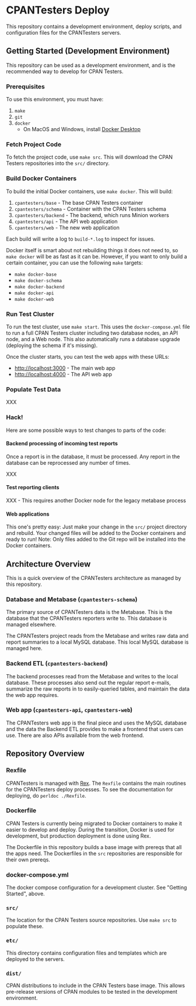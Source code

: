 
# CPANTesters Deploy

This repository contains a development environment, deploy scripts, and
configuration files for the CPANTesters servers.

## Getting Started (Development Environment)

This repository can be used as a development environment, and is the
recommended way to develop for CPAN Testers.

### Prerequisites

To use this environment, you must have:

1. `make`
2. `git`
3. `docker`
    * On MacOS and Windows, install [Docker Desktop](https://www.docker.com/products/docker-desktop)

### Fetch Project Code

To fetch the project code, use `make src`. This will download the CPAN
Testers repositories into the `src/` directory.

### Build Docker Containers

To build the initial Docker containers, use `make docker`. This will
build:

1. `cpantesters/base` - The base CPAN Testers container
2. `cpantesters/schema` - Container with the CPAN Testers schema
3. `cpantesters/backend` - The backend, which runs Minion workers
4. `cpantesters/api` - The API web application
5. `cpantesters/web` - The new web application

Each build will write a log to `build-*.log` to inspect for issues.

Docker itself is smart about not rebuilding things it does not need to,
so `make docker` will be as fast as it can be. However, if you want to
only build a certain container, you can use the following `make`
targets:

* `make docker-base`
* `make docker-schema`
* `make docker-backend`
* `make docker-api`
* `make docker-web`

### Run Test Cluster

To run the test cluster, use `make start`. This uses the
`docker-compose.yml` file to run a full CPAN Testers cluster including
two database nodes, an API node, and a Web node. This also automatically
runs a database upgrade (deploying the schema if it's missing).

Once the cluster starts, you can test the web apps with these URLs:

* <http://localhost:3000> - The main web app
* <http://localhost:4000> - The API web app

### Populate Test Data

XXX

### Hack!

Here are some possible ways to test changes to parts of the code:

#### Backend processing of incoming test reports

Once a report is in the database, it must be processed. Any report in
the database can be reprocessed any number of times.

XXX

#### Test reporting clients

XXX - This requires another Docker node for the legacy metabase process

#### Web applications

This one's pretty easy: Just make your change in the `src/` project
directory and rebuild. Your changed files will be added to the Docker
containers and ready to run! Note: Only files added to the Git repo will
be installed into the Docker containers.

## Architecture Overview

This is a quick overview of the CPANTesters architecture as managed by
this repository.

### Database and Metabase (`cpantesters-schema`)

The primary source of CPANTesters data is the Metabase. This is the
database that the CPANTesters reporters write to. This database is
managed elsewhere.

The CPANTesters project reads from the Metabase and writes raw data and
report summaries to a local MySQL database. This local MySQL database is
managed here.

### Backend ETL (`cpantesters-backend`)

The backend processes read from the Metabase and writes to the local
database. These processes also send out the regular report e-mails,
summarize the raw reports in to easily-queried tables, and maintain the
data the web app requires.

### Web app (`cpantesters-api`, `cpantesters-web`)

The CPANTesters web app is the final piece and uses the MySQL database
and the data the Backend ETL provides to make a frontend that users can
use. There are also APIs available from the web frontend.

## Repository Overview

### Rexfile

CPANTesters is managed with [Rex](http://rexify.org). The `Rexfile`
contains the main routines for the CPANTesters deploy processes. To
see the documentation for deploying, do `perldoc ./Rexfile`.

### Dockerfile

CPAN Testers is currently being migrated to Docker containers to make it
easier to develop and deploy. During the transition, Docker is used for
development, but production deployment is done using Rex.

The Dockerfile in this repository builds a base image with prereqs that
all the apps need. The Dockerfiles in the `src` repositories are
responsible for their own prereqs.

### docker-compose.yml

The docker compose configuration for a development cluster. See "Getting
Started", above.

### `src/`

The location for the CPAN Testers source repositories. Use `make src` to
populate these.

### `etc/`

This directory contains configuration files and templates which are
deployed to the servers.

### `dist/`

CPAN distributions to include in the CPAN Testers base image. This
allows pre-release versions of CPAN modules to be tested in the
development environment.

